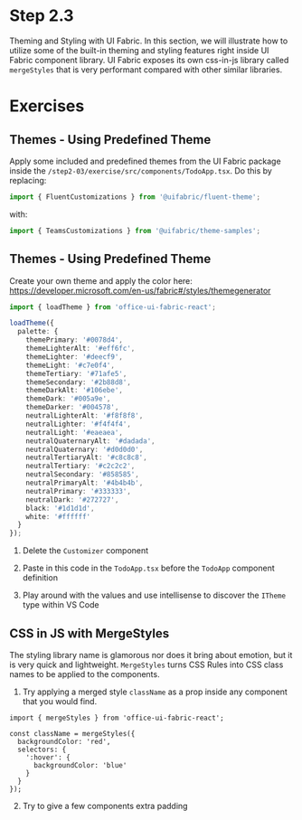 # Step 2.3

Theming and Styling with UI Fabric. In this section, we will illustrate how to utilize some of the built-in theming and styling features right inside UI Fabric component library. UI Fabric exposes its own css-in-js library called `mergeStyles` that is very performant compared with other similar libraries.

# Exercises

## Themes - Using Predefined Theme

Apply some included and predefined themes from the UI Fabric package inside the `/step2-03/exercise/src/components/TodoApp.tsx`. Do this by replacing:

```ts
import { FluentCustomizations } from '@uifabric/fluent-theme';
```

with:

```ts
import { TeamsCustomizations } from '@uifabric/theme-samples';
```

## Themes - Using Predefined Theme

Create your own theme and apply the color here: https://developer.microsoft.com/en-us/fabric#/styles/themegenerator

```ts
import { loadTheme } from 'office-ui-fabric-react';

loadTheme({
  palette: {
    themePrimary: '#0078d4',
    themeLighterAlt: '#eff6fc',
    themeLighter: '#deecf9',
    themeLight: '#c7e0f4',
    themeTertiary: '#71afe5',
    themeSecondary: '#2b88d8',
    themeDarkAlt: '#106ebe',
    themeDark: '#005a9e',
    themeDarker: '#004578',
    neutralLighterAlt: '#f8f8f8',
    neutralLighter: '#f4f4f4',
    neutralLight: '#eaeaea',
    neutralQuaternaryAlt: '#dadada',
    neutralQuaternary: '#d0d0d0',
    neutralTertiaryAlt: '#c8c8c8',
    neutralTertiary: '#c2c2c2',
    neutralSecondary: '#858585',
    neutralPrimaryAlt: '#4b4b4b',
    neutralPrimary: '#333333',
    neutralDark: '#272727',
    black: '#1d1d1d',
    white: '#ffffff'
  }
});
```

1. Delete the `Customizer` component

2. Paste in this code in the `TodoApp.tsx` before the `TodoApp` component definition

3. Play around with the values and use intellisense to discover the `ITheme` type within VS Code

## CSS in JS with MergeStyles

The styling library name is glamorous nor does it bring about emotion, but it is very quick and lightweight. `MergeStyles` turns CSS Rules into CSS class names to be applied to the components.

1. Try applying a merged style `className` as a prop inside any component that you would find.

```tsx
import { mergeStyles } from 'office-ui-fabric-react';

const className = mergeStyles({
  backgroundColor: 'red',
  selectors: {
    ':hover': {
      backgroundColor: 'blue'
    }
  }
});
```

2. Try to give a few components extra padding
